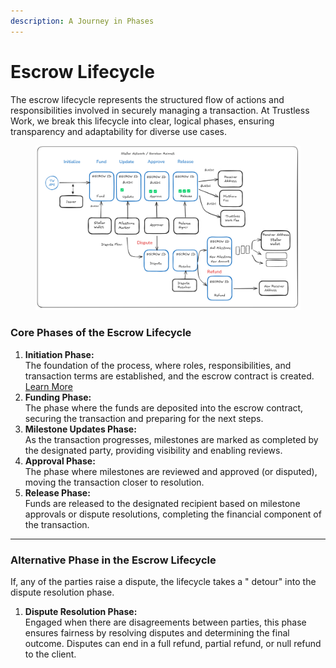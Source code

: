 ```yaml
---
description: A Journey in Phases
---
```


# Escrow Lifecycle

The escrow lifecycle represents the structured flow of actions and responsibilities involved in securely managing a transaction. At Trustless Work, we break this lifecycle into clear, logical phases, ensuring transparency and adaptability for diverse use cases.

<figure><img src="../../../.gitbook/assets/image (5) (1).png" alt=""><figcaption></figcaption></figure>

### **Core Phases of the Escrow Lifecycle**

1. **Initiation Phase:**\
   The foundation of the process, where roles, responsibilities, and transaction terms are established, and the escrow contract is created. [Learn More](initiation-phase.md)
2. **Funding Phase:**\
   The phase where the funds are deposited into the escrow contract, securing the transaction and preparing for the next steps.
3. **Milestone Updates Phase:**\
   As the transaction progresses, milestones are marked as completed by the designated party, providing visibility and enabling reviews.
4. **Approval Phase:**\
   The phase where milestones are reviewed and approved (or disputed), moving the transaction closer to resolution.
5. **Release Phase:**\
   Funds are released to the designated recipient based on milestone approvals or dispute resolutions, completing the financial component of the transaction.

***

### **Alternative Phase in the Escrow Lifecycle**

If, any of the parties raise a dispute, the lifecycle takes a " detour" into the dispute resolution phase.

1. **Dispute Resolution Phase:**\
   Engaged when there are disagreements between parties, this phase ensures fairness by resolving disputes and determining the final outcome. Disputes can end in a full refund, partial refund, or null refund to the client.&#x20;
